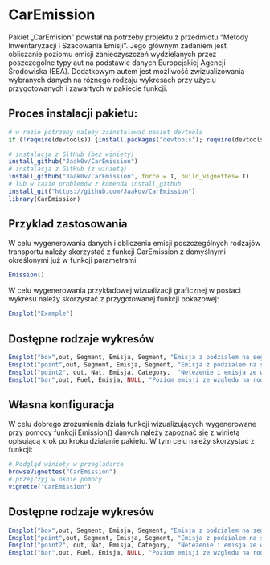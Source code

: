 
<!-- README.md is generated from README.Rmd. Please edit that file -->

# CarEmission

<!-- badges: start -->

<!-- badges: end -->

Pakiet „CarEmision” powstał na potrzeby projektu z przedmiotu “Metody
Inwentaryzacji i Szacowania Emisji”. Jego głównym zadaniem jest
obliczanie poziomu emisji zanieczyszczeń wydzielanych przez poszczególne
typy aut na podstawie danych Europejskiej Agencji Środowiska (EEA).
Dodatkowym autem jest możliwość zwizualizowania wybranych danych na
różnego rodzaju wykresach przy użyciu przygotowanych i zawartych w
pakiecie funkcji.

## Proces instalacji pakietu:

``` r
# w razie potrzeby należy zainstalować pakiet devtools
if (!require(devtools)) {install.packages("devtools"); require(devtools)}

# instalacja z GitHub (bez winiety)
install_github("Jaak0v/CarEmission")
# instalacja z GitHub (z winietą)
install_github("Jaak0v/CarEmission", force = T, build_vignettes= T)
# lub w razie problemów z komenda install_github
install_git("https://github.com/Jaakov/CarEmission")
library(CarEmission)
```

## Przyklad zastosowania

W celu wygenerowania danych i obliczenia emisji poszczególnych rodzajów
transportu należy skorzystać z funkcji CarEmission z domyślnymi
określonymi już w funkcji parametrami:

``` r
Emission()
```

W celu wygenerowania przykładowej wizualizacji graficznej w postaci
wykresu należy skorzystać z przygotowanej funkcji pokazowej:

``` r
Emsplot("Example")
```

## Dostępne rodzaje wykresów

``` r
Emsplot("box",out, Segment, Emisja, Segment, "Emisja z podzialem na segment")
Emsplot("point",out, Segment, Emisja, Segment, "Emisja z podzialem na segment")
Emsplot("point2", out, Nat, Emisja, Category,  "Netezenie i emisja ze wzgledu na kategorie")
Emsplot("bar",out, Fuel, Emisja, NULL, "Poziom emisji ze wzgledu na rodzaj paliwa")
```

## Własna konfiguracja

W celu dobrego zrozumienia działa funkcji wizualizujących wygenerowane
przy pomocy funkcji Emission() danych należy zapoznać się z winietą
opisującą krok po kroku działanie pakietu. W tym celu należy skorzystać
z funkcji:

``` r
# Podgląd winiety w przeglądarce
browseVignettes("CarEmission")
# przejrzyj w oknie pomocy
vignette("CarEmission")
```

## Dostępne rodzaje wykresów

``` r
Emsplot("box",out, Segment, Emisja, Segment, "Emisja z podzialem na segment")
Emsplot("point",out, Segment, Emisja, Segment, "Emisja z podzialem na segment")
Emsplot("point2", out, Nat, Emisja, Category,  "Netezenie i emisja ze wzgledu na kategorie")
Emsplot("bar",out, Fuel, Emisja, NULL, "Poziom emisji ze wzgledu na rodzaj paliwa")
```
